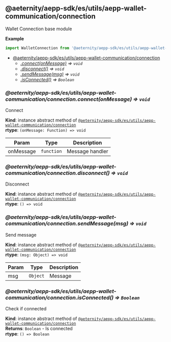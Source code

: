 <a id="module_@aeternity/aepp-sdk/es/utils/aepp-wallet-communication/connection"></a>

## @aeternity/aepp-sdk/es/utils/aepp-wallet-communication/connection
Wallet Connection base module

**Example**  
```js
import WalletConnection from '@aeternity/aepp-sdk/es/utils/aepp-wallet-communication/connection'
```

* [@aeternity/aepp-sdk/es/utils/aepp-wallet-communication/connection](#module_@aeternity/aepp-sdk/es/utils/aepp-wallet-communication/connection)
    * *[.connect(onMessage)](#module_@aeternity/aepp-sdk/es/utils/aepp-wallet-communication/connection+connect) ⇒ `void`*
    * *[.disconnect()](#module_@aeternity/aepp-sdk/es/utils/aepp-wallet-communication/connection+disconnect) ⇒ `void`*
    * *[.sendMessage(msg)](#module_@aeternity/aepp-sdk/es/utils/aepp-wallet-communication/connection+sendMessage) ⇒ `void`*
    * *[.isConnected()](#module_@aeternity/aepp-sdk/es/utils/aepp-wallet-communication/connection+isConnected) ⇒ `Boolean`*

<a id="module_@aeternity/aepp-sdk/es/utils/aepp-wallet-communication/connection+connect"></a>

### *@aeternity/aepp-sdk/es/utils/aepp-wallet-communication/connection.connect(onMessage) ⇒ `void`*
Connect

**Kind**: instance abstract method of [`@aeternity/aepp-sdk/es/utils/aepp-wallet-communication/connection`](#module_@aeternity/aepp-sdk/es/utils/aepp-wallet-communication/connection)  
**rtype**: `(onMessage: Function) => void`

| Param | Type | Description |
| --- | --- | --- |
| onMessage | `function` | Message handler |

<a id="module_@aeternity/aepp-sdk/es/utils/aepp-wallet-communication/connection+disconnect"></a>

### *@aeternity/aepp-sdk/es/utils/aepp-wallet-communication/connection.disconnect() ⇒ `void`*
Disconnect

**Kind**: instance abstract method of [`@aeternity/aepp-sdk/es/utils/aepp-wallet-communication/connection`](#module_@aeternity/aepp-sdk/es/utils/aepp-wallet-communication/connection)  
**rtype**: `() => void`
<a id="module_@aeternity/aepp-sdk/es/utils/aepp-wallet-communication/connection+sendMessage"></a>

### *@aeternity/aepp-sdk/es/utils/aepp-wallet-communication/connection.sendMessage(msg) ⇒ `void`*
Send message

**Kind**: instance abstract method of [`@aeternity/aepp-sdk/es/utils/aepp-wallet-communication/connection`](#module_@aeternity/aepp-sdk/es/utils/aepp-wallet-communication/connection)  
**rtype**: `(msg: Object) => void`

| Param | Type | Description |
| --- | --- | --- |
| msg | `Object` | Message |

<a id="module_@aeternity/aepp-sdk/es/utils/aepp-wallet-communication/connection+isConnected"></a>

### *@aeternity/aepp-sdk/es/utils/aepp-wallet-communication/connection.isConnected() ⇒ `Boolean`*
Check if connected

**Kind**: instance abstract method of [`@aeternity/aepp-sdk/es/utils/aepp-wallet-communication/connection`](#module_@aeternity/aepp-sdk/es/utils/aepp-wallet-communication/connection)  
**Returns**: `Boolean` - Is connected  
**rtype**: `() => Boolean`
